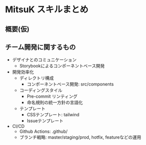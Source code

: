 # MitsuK スキルまとめ

## 概要(仮)

## チーム開発に関するもの
* デザイナとのコミュニケーション
  * Storybookによるコンポーネントベース開発
* 開発効率化
  * ディレクトリ構成
    * コンポーネントベース開発: src/components
  * コーディングスタイル
    * Pre-commit リンティング
    * 命名規則の統一方針の言語化
  * テンプレート
    * CSSテンプレート: tailwind
    * Issueテンプレート
* CI/CD
  * Github Actions: .github/ 
  * ブランチ戦略: master/staging/prod, hotfix, featureなどの運用